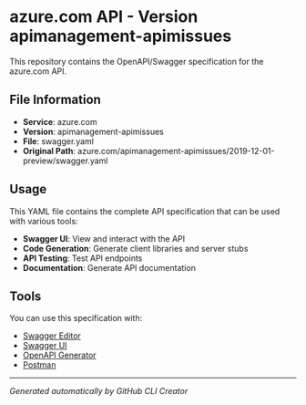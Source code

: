# azure.com API - Version apimanagement-apimissues

This repository contains the OpenAPI/Swagger specification for the azure.com API.

## File Information

- **Service**: azure.com
- **Version**: apimanagement-apimissues
- **File**: swagger.yaml
- **Original Path**: azure.com/apimanagement-apimissues/2019-12-01-preview/swagger.yaml

## Usage

This YAML file contains the complete API specification that can be used with various tools:

- **Swagger UI**: View and interact with the API
- **Code Generation**: Generate client libraries and server stubs
- **API Testing**: Test API endpoints
- **Documentation**: Generate API documentation

## Tools

You can use this specification with:

- [Swagger Editor](https://editor.swagger.io/)
- [Swagger UI](https://swagger.io/tools/swagger-ui/)
- [OpenAPI Generator](https://openapi-generator.tech/)
- [Postman](https://www.postman.com/)

---

*Generated automatically by GitHub CLI Creator*
